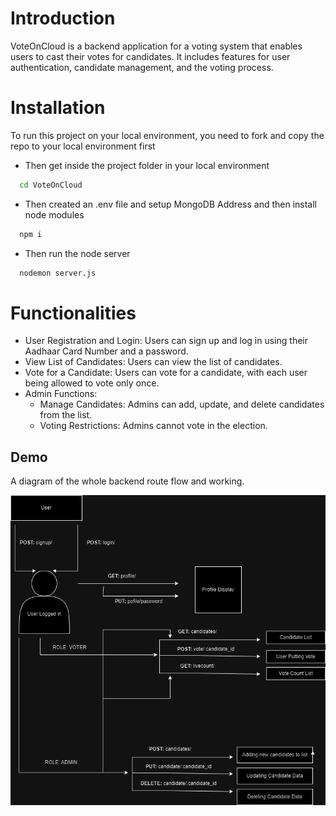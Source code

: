
# Introduction

VoteOnCloud is a backend application for a voting system that enables users to cast their votes for candidates. It includes features for user authentication, candidate management, and the voting process.
# Installation

To run this project on your local environment, you need to fork and copy the repo to your local environment first

- Then get inside the project folder in your local environment
```bash
  cd VoteOnCloud
```

- Then created an .env file and setup MongoDB Address and then install node modules

```bash
  npm i
```
- Then run the node server

```bash
  nodemon server.js
```
# Functionalities

- User Registration and Login: Users can sign up and log in using their Aadhaar Card Number and a password.
- View List of Candidates: Users can view the list of candidates.
- Vote for a Candidate: Users can vote for a candidate, with each user being allowed to vote only once.
- Admin Functions: 
  - Manage Candidates: Admins can add, update, and delete candidates from the list.
  - Voting Restrictions: Admins cannot vote in the election.



## Demo

A diagram of the whole backend route flow and working.

![Screenshot](VoteOnCloudDiagram.drawio.png)